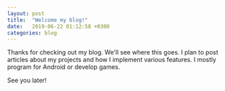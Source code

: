```yaml
---
layout: post
title:  "Welcome my blog!"
date:   2019-06-22 01:12:58 +0300
categories: blog
---
```


Thanks for checking out my blog. We'll see where this goes. I plan to post articles about my projects and how I implement various features. I mostly program for Android or develop games.

See you later!